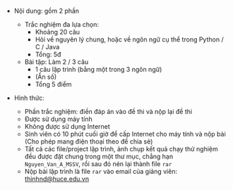 * Nội dung: gồm 2 phần
  + Trắc nghiệm đa lựa chọn:
    - Khoảng 20 câu
    - Hỏi về nguyên lý chung, hoặc về ngôn ngữ cụ thể trong Python / C / Java
    - Tổng: 5đ
  + Bài tập: Làm 2 / 3 câu
    - 1 câu lập trình (bằng một trong 3 ngôn ngữ)
    - (Ẩn số)
    - Tổng 5 điểm
 
* Hình thức:
  + Phần trắc nghiệm: điền đáp án vào đề thi và nộp lại đề thi
  + Được sử dụng máy tính
  + Không được sử dụng Internet
  + Sinh viên có 10 phút cuối giờ để cấp Internet cho máy tính và nộp bài (Cho phép mang điện thoại theo để chia sẻ)
  + Tất cả các file/project lập trình, ảnh chụp kết quả chạy thử nghiệm đều được đặt chung trong một thư mục, chẳng hạn `Nguyen_Van_A_MSSV`, rồi sau đó nén lại thành file `rar`
  + Nộp bài lập trình là file `rar` vào email của giảng viên: thinhnd@huce.edu.vn
